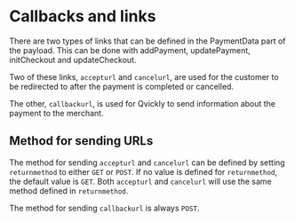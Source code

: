 # Callbacks and links

<include from="Snippets-PaymentAPI.md" element-id="snippet-header"></include>

There are two types of links that can be defined in the PaymentData part of the payload.
This can be done with addPayment, updatePayment, initCheckout and updateCheckout.

Two of these links, `accepturl` and `cancelurl`, are used for the customer to be redirected to after the payment is completed or cancelled.

The other, `callbackurl`, is used for Qvickly to send information about the payment to the merchant.

## Method for sending URLs
The method for sending `accepturl` and `cancelurl` can be defined by setting `returnmethod` to either `GET` or `POST`. If no value is defined for `returnmethod`, the default value is `GET`. Both `accepturl` and `cancelurl` will use the same method defined in `returnmethod`.

The method for sending `callbackurl` is always `POST`.
